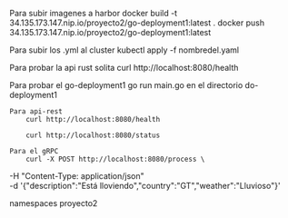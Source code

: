 Para subir imagenes a harbor
    docker build -t 34.135.173.147.nip.io/proyecto2/go-deployment1:latest .
    docker push 34.135.173.147.nip.io/proyecto2/go-deployment1:latest

Para subir los .yml al cluster
    kubectl apply -f nombredel.yaml


Para probar la api rust solita 
    curl http://localhost:8080/health


Para probar el go-deployment1
    go run main.go en el directorio do-deployment1

    Para api-rest
        curl http://localhost:8080/health

        curl http://localhost:8080/status
    
    Para el gRPC
        curl -X POST http://localhost:8080/process \
-H "Content-Type: application/json" \
-d '{"description":"Está lloviendo","country":"GT","weather":"Lluvioso"}'


namespaces   proyecto2